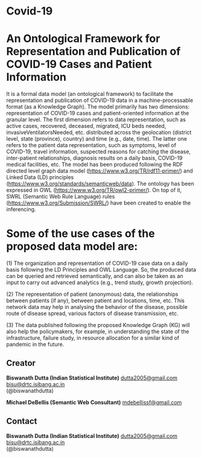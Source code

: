 # Covid-19 

# An Ontological Framework for Representation and Publication of COVID-19 Cases and Patient Information 

It is a formal data model (an ontological framework)  to facilitate the representation and publication of COVID-19 data in a machine-processable format (as a Knowledge Graph). The model primarily has two dimensions: representation of COVID-19 cases and patient-oriented information at the granular level. The first dimension refers to data representation, such as active cases, recovered, deceased, migrated, ICU beds needed, invasiveVentilatorsNeeded, etc. distributed across the geolocation (district level, state (province), country) and time (e.g., date, time). The latter one refers to the patient data representation, such as symptoms, level of COVID-19, travel information, suspected reasons for catching the disease, inter-patient relationships, diagnosis results on a daily basis, COVID-19 medical facilities, etc. The model has been produced following the RDF directed level graph data model (https://www.w3.org/TR/rdf11-primer/) and Linked Data (LD) principles (https://www.w3.org/standards/semanticweb/data). The ontology has been expressed in OWL (https://www.w3.org/TR/owl2-primer/). On top of it, SWRL (Semantic Web Rule Language) rules (https://www.w3.org/Submission/SWRL/) have been created to enable the inferencing. 

# Some of the use cases of the proposed data model are: 
(1) The organization and representation of COVID-19 case data on a daily basis following the LD Principles and OWL Language.
So, the produced data can be queried and retrieved semantically, and can also be taken as an input to carry out advanced analytics (e.g., trend study, growth projection). 

(2) The representation of patient (anonymous) data, the relationships between patients (if any), between patient and locations, time, etc.
This network data may help in analysing the behavior of the disease, possible route of disease spread, various factors of disease transmission, etc. 

(3) The data published following the proposed Knowledge Graph (KG) will also help the policymakers, for example, in understanding the state of the infrastructure, failure study, in resource allocation for a similar kind of pandemic in the future. 

## Creator   
**Biswanath Dutta (Indian Statistical Institute)** 
 <dutta2005@gmail.com>
 <bisu@drtc.isibang.ac.in>  
(@biswanathdutta) 

**Michael DeBellis (Semantic Web Consultant)** 
<mdebellissf@gmail.com> 

## Contact 
**Biswanath Dutta (Indian Statistical Institute)** 
 <dutta2005@gmail.com>
 <bisu@drtc.isibang.ac.in>  
(@biswanathdutta) 

